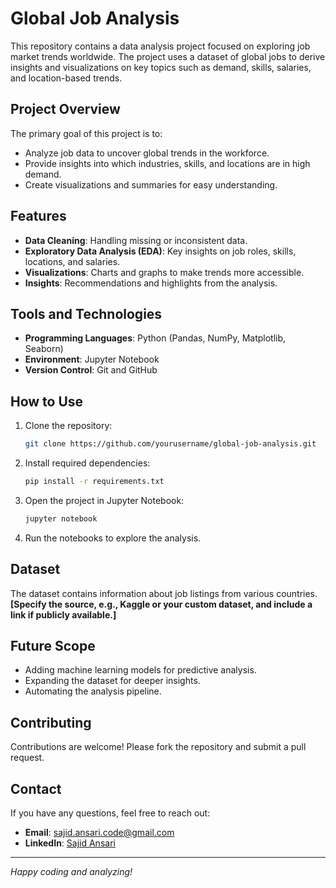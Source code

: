 # Global Job Analysis

This repository contains a data analysis project focused on exploring job market trends worldwide. The project uses a dataset of global jobs to derive insights and visualizations on key topics such as demand, skills, salaries, and location-based trends.

## Project Overview
The primary goal of this project is to:
- Analyze job data to uncover global trends in the workforce.
- Provide insights into which industries, skills, and locations are in high demand.
- Create visualizations and summaries for easy understanding.

## Features
- **Data Cleaning**: Handling missing or inconsistent data.
- **Exploratory Data Analysis (EDA)**: Key insights on job roles, skills, locations, and salaries.
- **Visualizations**: Charts and graphs to make trends more accessible.
- **Insights**: Recommendations and highlights from the analysis.

## Tools and Technologies
- **Programming Languages**: Python (Pandas, NumPy, Matplotlib, Seaborn)
- **Environment**: Jupyter Notebook
- **Version Control**: Git and GitHub

## How to Use
1. Clone the repository:
   ```bash
   git clone https://github.com/yourusername/global-job-analysis.git
   ```
2. Install required dependencies:
   ```bash
   pip install -r requirements.txt
   ```
3. Open the project in Jupyter Notebook:
   ```bash
   jupyter notebook
   ```
4. Run the notebooks to explore the analysis.

## Dataset
The dataset contains information about job listings from various countries. **[Specify the source, e.g., Kaggle or your custom dataset, and include a link if publicly available.]**

## Future Scope
- Adding machine learning models for predictive analysis.
- Expanding the dataset for deeper insights.
- Automating the analysis pipeline.

## Contributing
Contributions are welcome! Please fork the repository and submit a pull request.

## Contact
If you have any questions, feel free to reach out:
- **Email**: sajid.ansari.code@gmail.com
- **LinkedIn**: [Sajid Ansari](https://www.linkedin.com/in/sajid-ansari-a18b26224/)

---
*Happy coding and analyzing!*
